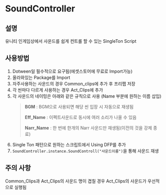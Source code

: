 # SoundController

## 설명
유니티 인게임상에서 사운드를 쉽게 컨트롤 할 수 있는 SingleTon Script

## 사용방법
1. Dotween일 필수적으로 요구됨(에셋스토어에 무료로 Import가능)
2. 올라와있는 Package를 Import
3. 자주사용하는 사운드의 경우 Common_clips에 추가 후 프리팹 저장
4. 각 씬마다 다르게 사용하는 경우 Act_Clips에 추가
5. 각 사운드의 네이밍은 아래와 같은 규칙으로 사용 (Name 부분에 원하는 이름 삽입)
    > **BGM** : BGM으로 사용되면 해당 씬 입장 시 자동으로 재생됨
    > 
    > **Eff_Name** : 이펙트사운드로 동시에 여러 소리가 나올 수 있음
    > 
    > **Narr_Name** : 한 번에 한개의 Narr 사운드만 재생됨(이전의 것을 강제 종료)
6. Single Ton 패턴으로 원하는 스크립트에서 Using DFP를 추가
7. ``` SoundController.instance.SoundControll("사운드이름") ```을 통해 사운드 재생

## 주의 사항
Common_Clips과 Act_Clips의 사운드 명이 겹칠 경우 Act_Clips의 사운드가 우선적으로 실행됨
